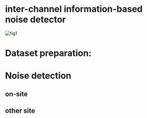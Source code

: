 # inter-channel information-based noise detector

![fig1](https://github.com/jim8220/ic_ib_nd/assets/68427972/cc192122-db30-4c8b-a06e-4fe142e92381)

# Dataset preparation:

# Noise detection
## on-site
## other site
